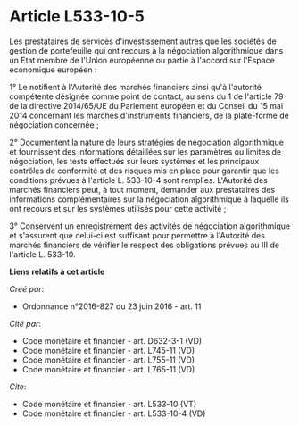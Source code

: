 # Article L533-10-5

Les prestataires de services d'investissement autres que les sociétés de gestion de portefeuille qui ont recours à la
négociation algorithmique dans un Etat membre de l'Union européenne ou partie à l'accord sur l'Espace économique européen :

1° Le notifient à l'Autorité des marchés financiers ainsi qu'à l'autorité compétente désignée comme point de contact, au sens
du 1 de l'article 79 de la directive 2014/65/UE du Parlement européen et du Conseil du 15 mai 2014 concernant les marchés
d'instruments financiers, de la plate-forme de négociation concernée ;

2° Documentent la nature de leurs stratégies de négociation algorithmique et fournissent des informations détaillées sur les
paramètres ou limites de négociation, les tests effectués sur leurs systèmes et les principaux contrôles de conformité et des
risques mis en place pour garantir que les conditions prévues à l'article L. 533-10-4 sont remplies. L'Autorité des marchés
financiers peut, à tout moment, demander aux prestataires des informations complémentaires sur la négociation algorithmique à
laquelle ils ont recours et sur les systèmes utilisés pour cette activité ;

3° Conservent un enregistrement des activités de négociation algorithmique et s'assurent que celui-ci est suffisant pour
permettre à l'Autorité des marchés financiers de vérifier le respect des obligations prévues au III de l'article L. 533-10.

**Liens relatifs à cet article**

_Créé par_:

  - Ordonnance n°2016-827 du 23 juin 2016 - art. 11

_Cité par_:

  - Code monétaire et financier - art. D632-3-1 (VD)
  - Code monétaire et financier - art. L745-11 (VD)
  - Code monétaire et financier - art. L755-11 (VD)
  - Code monétaire et financier - art. L765-11 (VD)

_Cite_:

  - Code monétaire et financier - art. L533-10 (VT)
  - Code monétaire et financier - art. L533-10-4 (VD)
